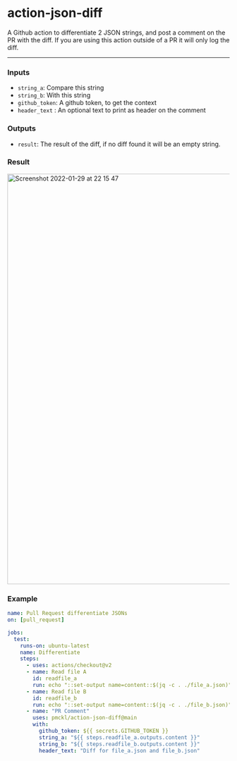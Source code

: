 # action-json-diff
A Github action to differentiate 2 JSON strings, and post a comment on the PR with the diff.
If you are using this action outside of a PR it will only log the diff.

---

### Inputs
- `string_a`: Compare this string
- `string_b`: With this string
- `github_token`: A github token, to get the context
- `header_text` : An optional text to print as header on the comment

### Outputs
- `result`: The result of the diff, if no diff found it will be an empty string.

### Result

<img width="931" alt="Screenshot 2022-01-29 at 22 15 47" src="https://user-images.githubusercontent.com/937778/151677787-0a1a5e50-7f36-490f-bee2-588f983c9a02.png">


### Example

```yaml
name: Pull Request differentiate JSONs
on: [pull_request]

jobs:
  test:
    runs-on: ubuntu-latest
    name: Differentiate
    steps:
      - uses: actions/checkout@v2
      - name: Read file A
        id: readfile_a
        run: echo "::set-output name=content::$(jq -c . ./file_a.json)"
      - name: Read file B
        id: readfile_b
        run: echo "::set-output name=content::$(jq -c . ./file_b.json)"
      - name: "PR Comment"
        uses: pmckl/action-json-diff@main
        with:
          github_token: ${{ secrets.GITHUB_TOKEN }}
          string_a: "${{ steps.readfile_a.outputs.content }}"
          string_b: "${{ steps.readfile_b.outputs.content }}"
          header_text: "Diff for file_a.json and file_b.json"
```

